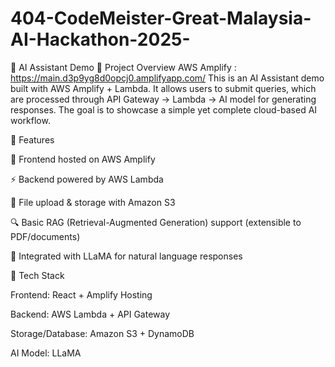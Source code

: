 # 404-CodeMeister-Great-Malaysia-AI-Hackathon-2025-
🤖 AI Assistant Demo
📌 Project Overview
AWS Amplify : https://main.d3p9yg8d0opcj0.amplifyapp.com/
This is an AI Assistant demo built with AWS Amplify + Lambda.
It allows users to submit queries, which are processed through API Gateway → Lambda → AI model for generating responses.
The goal is to showcase a simple yet complete cloud-based AI workflow.

🚀 Features

🔗 Frontend hosted on AWS Amplify

⚡️ Backend powered by AWS Lambda

📂 File upload & storage with Amazon S3

🔍 Basic RAG (Retrieval-Augmented Generation) support (extensible to PDF/documents)

🤝 Integrated with LLaMA for natural language responses

🔧 Tech Stack

Frontend: React + Amplify Hosting

Backend: AWS Lambda + API Gateway

Storage/Database: Amazon S3 + DynamoDB

AI Model: LLaMA
